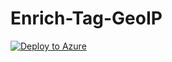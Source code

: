 # Enrich-Tag-GeoIP

[![Deploy to Azure](https://aka.ms/deploytoazurebutton)](https://portal.azure.com/#create/Microsoft.Template/uri/https%3A%2F%2Fraw.githubusercontent.com%2FJakeD-5Q%2FDeployPlaybooks%2Fmain%2FEnrich-Tag-GeoIP%2Fazuredeploy.json)
